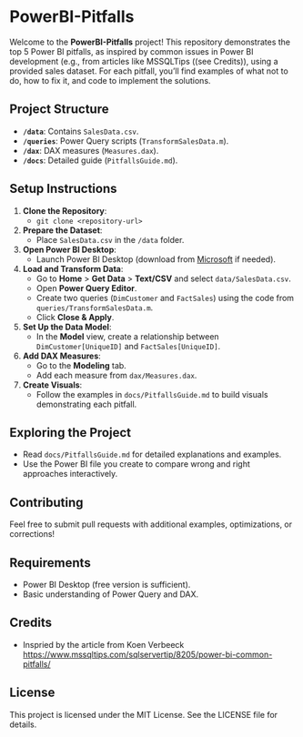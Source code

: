 # PowerBI-Pitfalls

Welcome to the **PowerBI-Pitfalls** project! This repository demonstrates the top 5 Power BI pitfalls, as inspired by common issues in Power BI development (e.g., from articles like MSSQLTips ((see Credits)), using a provided sales dataset. For each pitfall, you’ll find examples of what not to do, how to fix it, and code to implement the solutions.

## Project Structure
- **`/data`**: Contains `SalesData.csv`.
- **`/queries`**: Power Query scripts (`TransformSalesData.m`).
- **`/dax`**: DAX measures (`Measures.dax`).
- **`/docs`**: Detailed guide (`PitfallsGuide.md`).

## Setup Instructions
1. **Clone the Repository**:
   - `git clone <repository-url>`
2. **Prepare the Dataset**:
   - Place `SalesData.csv` in the `/data` folder.
3. **Open Power BI Desktop**:
   - Launch Power BI Desktop (download from [Microsoft](https://powerbi.microsoft.com/) if needed).
4. **Load and Transform Data**:
   - Go to **Home** > **Get Data** > **Text/CSV** and select `data/SalesData.csv`.
   - Open **Power Query Editor**.
   - Create two queries (`DimCustomer` and `FactSales`) using the code from `queries/TransformSalesData.m`.
   - Click **Close & Apply**.
5. **Set Up the Data Model**:
   - In the **Model** view, create a relationship between `DimCustomer[UniqueID]` and `FactSales[UniqueID]`.
6. **Add DAX Measures**:
   - Go to the **Modeling** tab.
   - Add each measure from `dax/Measures.dax`.
7. **Create Visuals**:
   - Follow the examples in `docs/PitfallsGuide.md` to build visuals demonstrating each pitfall.

## Exploring the Project
- Read `docs/PitfallsGuide.md` for detailed explanations and examples.
- Use the Power BI file you create to compare wrong and right approaches interactively.

## Contributing
Feel free to submit pull requests with additional examples, optimizations, or corrections!

## Requirements
- Power BI Desktop (free version is sufficient).
- Basic understanding of Power Query and DAX.

## Credits
- Inspried by the article from Koen Verbeeck https://www.mssqltips.com/sqlservertip/8205/power-bi-common-pitfalls/

## License
This project is licensed under the MIT License. See the LICENSE file for details.

